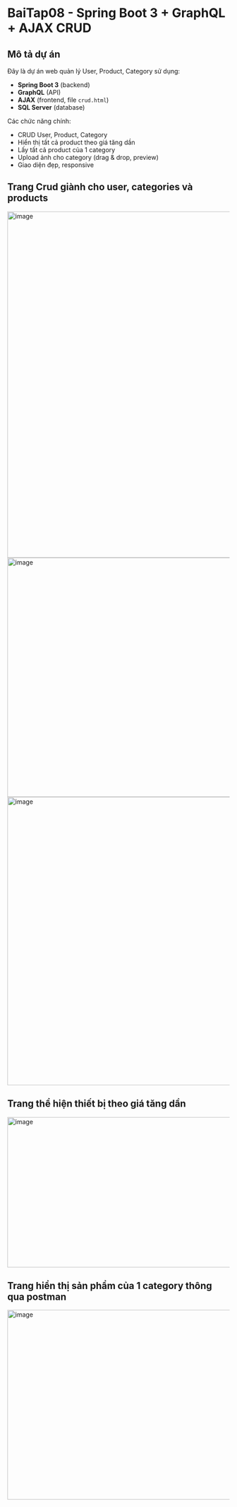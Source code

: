 # BaiTap08 - Spring Boot 3 + GraphQL + AJAX CRUD

## Mô tả dự án

Đây là dự án web quản lý User, Product, Category sử dụng:
- **Spring Boot 3** (backend)
- **GraphQL** (API)
- **AJAX** (frontend, file `crud.html`)
- **SQL Server** (database)

Các chức năng chính:
- CRUD User, Product, Category
- Hiển thị tất cả product theo giá tăng dần
- Lấy tất cả product của 1 category
- Upload ảnh cho category (drag & drop, preview)
- Giao diện đẹp, responsive
## Trang Crud giành cho user, categories và products
<img width="1714" height="783" alt="image" src="https://github.com/user-attachments/assets/a9817808-9b77-4c9d-9ac5-cc03784dfb84" />
<img width="1536" height="541" alt="image" src="https://github.com/user-attachments/assets/8be306a1-749c-4817-8879-9880e1033b7e" />
<img width="1669" height="652" alt="image" src="https://github.com/user-attachments/assets/42b53d95-80b6-43c8-a5ea-76dd95e05a00" />


## Trang thể hiện thiết bị theo giá tăng dần
<img width="1920" height="340" alt="image" src="https://github.com/user-attachments/assets/a39f178a-d4de-436f-a558-ebd57c16ca5f" />

## Trang hiển thị sản phẩm của 1 category thông qua postman
<img width="891" height="429" alt="image" src="https://github.com/user-attachments/assets/ee513650-85be-4093-a468-f52dd5ed4e2d" />



